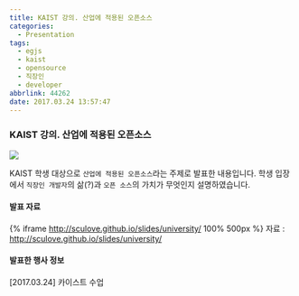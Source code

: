 ```yaml
---
title: KAIST 강의. 산업에 적용된 오픈소스
categories:
  - Presentation
tags:
  - egjs
  - kaist
  - opensource
  - 직장인
  - developer
abbrlink: 44262
date: 2017.03.24 13:57:47
---
```


### KAIST 강의. 산업에 적용된 오픈소스

![](open-source-software-1.jpg)

KAIST 학생 대상으로 `산업에 적용된 오픈소스`라는 주제로 발표한 내용입니다.
학생 입장에서 `직장인 개발자`의 삶(?)과 `오픈 소스`의 가치가 무엇인지 설명하였습니다.

#### 발표 자료

{% iframe http://sculove.github.io/slides/university/ 100% 500px %}
자료 : http://sculove.github.io/slides/university/

#### 발표한 행사 정보

[2017.03.24] 카이스트 수업
